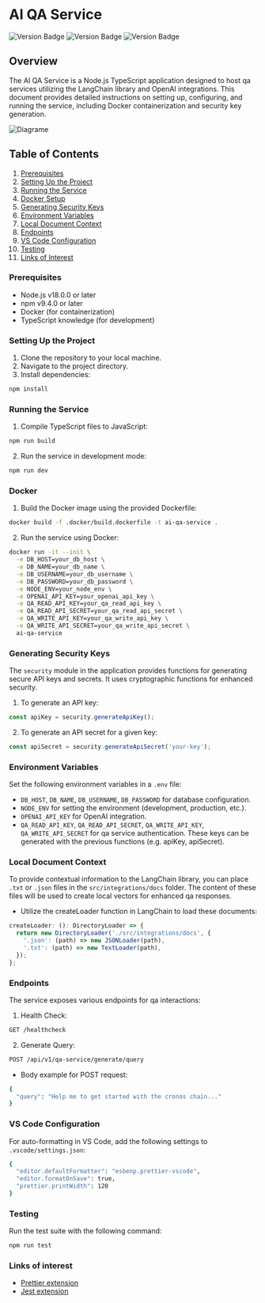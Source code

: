 # AI QA Service

![Version Badge](https://img.shields.io/badge/Version-v1.0.0-blue)
![Version Badge](https://img.shields.io/badge/Node-v18.0.0-yellow)
![Version Badge](https://img.shields.io/badge/NPM-v9.4.0-red)

## Overview

The AI QA Service is a Node.js TypeScript application designed to host qa services utilizing the LangChain library and OpenAI integrations. This document provides detailed instructions on setting up, configuring, and running the service, including Docker containerization and security key generation.

![Diagrame](https://i.postimg.cc/1zS94PWf/Crypto-org-Cronos-Diagram-29.jpg)

## Table of Contents

1. [Prerequisites](#prerequisites)
2. [Setting Up the Project](#setting-up-the-project)
3. [Running the Service](#running-the-service)
4. [Docker Setup](#docker-setup)
5. [Generating Security Keys](#generating-security-keys)
6. [Environment Variables](#environment-variables)
7. [Local Document Context](#local-document-context)
8. [Endpoints](#endpoints)
9. [VS Code Configuration](#vs-code-configuration)
10. [Testing](#testing)
11. [Links of Interest](#links-of-interest)

### Prerequisites

- Node.js v18.0.0 or later
- npm v9.4.0 or later
- Docker (for containerization)
- TypeScript knowledge (for development)

### Setting Up the Project

1. Clone the repository to your local machine.
2. Navigate to the project directory.
3. Install dependencies:

```bash
npm install
```

### Running the Service

1. Compile TypeScript files to JavaScript:

```bash
npm run build
```

2. Run the service in development mode:

```bash
npm run dev
```

### Docker

1. Build the Docker image using the provided Dockerfile:

```bash
docker build -f .docker/build.dockerfile -t ai-qa-service .
```

2. Run the service using Docker:

```bash
docker run -it --init \
  -e DB_HOST=your_db_host \
  -e DB_NAME=your_db_name \
  -e DB_USERNAME=your_db_username \
  -e DB_PASSWORD=your_db_password \
  -e NODE_ENV=your_node_env \
  -e OPENAI_API_KEY=your_openai_api_key \
  -e QA_READ_API_KEY=your_qa_read_api_key \
  -e QA_READ_API_SECRET=your_qa_read_api_secret \
  -e QA_WRITE_API_KEY=your_qa_write_api_key \
  -e QA_WRITE_API_SECRET=your_qa_write_api_secret \
  ai-qa-service
```

### Generating Security Keys

The `security` module in the application provides functions for generating secure API keys and secrets. It uses cryptographic functions for enhanced security.

1. To generate an API key:

```ts
const apiKey = security.generateApiKey();
```

2. To generate an API secret for a given key:

```ts
const apiSecret = security.generateApiSecret('your-key');
```

### Environment Variables

Set the following environment variables in a `.env` file:

- `DB_HOST`, `DB_NAME`, `DB_USERNAME`, `DB_PASSWORD` for database configuration.
- `NODE_ENV` for setting the environment (development, production, etc.).
- `OPENAI_API_KEY` for OpenAI integration.
- `QA_READ_API_KEY`, `QA_READ_API_SECRET`, `QA_WRITE_API_KEY`, `QA_WRITE_API_SECRET` for qa service authentication. These keys can be generated with the previous functions (e.g. apiKey, apiSecret).

### Local Document Context

To provide contextual information to the LangChain library, you can place `.txt` or `.json` files in the `src/integrations/docs` folder. The content of these files will be used to create local vectors for enhanced qa responses.

- Utilize the createLoader function in LangChain to load these documents:

```ts
createLoader: (): DirectoryLoader => {
  return new DirectoryLoader('./src/integrations/docs', {
    '.json': (path) => new JSONLoader(path),
    '.txt': (path) => new TextLoader(path),
  });
};
```

### Endpoints

The service exposes various endpoints for qa interactions:

1. Health Check:

```bash
GET /healthcheck
```

2. Generate Query:

```bash
POST /api/v1/qa-service/generate/query
```

- Body example for POST request:

```bash
{
  "query": "Help me to get started with the cronos chain..."
}
```

### VS Code Configuration

For auto-formatting in VS Code, add the following settings to `.vscode/settings.json`:

```bash
{
  "editor.defaultFormatter": "esbenp.prettier-vscode",
  "editor.formatOnSave": true,
  "prettier.printWidth": 120
}
```

### Testing

Run the test suite with the following command:

```bash
npm run test
```

### Links of interest

- [Prettier extension](https://marketplace.visualstudio.com/items?itemName=esbenp.prettier-vscode)
- [Jest extension](https://marketplace.visualstudio.com/items?itemName=Orta.vscode-jest)

